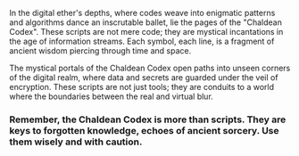 
In the digital ether's depths, where codes weave into enigmatic patterns and algorithms dance an inscrutable ballet, lie the pages of the "Chaldean Codex". These scripts are not mere code; they are mystical incantations in the age of information streams. Each symbol, each line, is a fragment of ancient wisdom piercing through time and space.

The mystical portals of the Chaldean Codex open paths into unseen corners of the digital realm, where data and secrets are guarded under the veil of encryption. These scripts are not just tools; they are conduits to a world where the boundaries between the real and virtual blur.


### Remember, the Chaldean Codex is more than scripts. They are keys to forgotten knowledge, echoes of ancient sorcery. Use them wisely and with caution.
